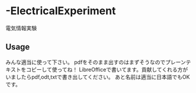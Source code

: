 # -ElectricalExperiment
電気情報実験

## Usage
みんな適当に使って下さい。
pdfをそのまま出すのはまずそうなのでプレーンテキストをコピーして使ってね！
LibreOfficeで書いてます。貢献してくれる方がいましたらpdf,odt,txtで書き出してください。
あと名前は適当に日本語でもOKです。
